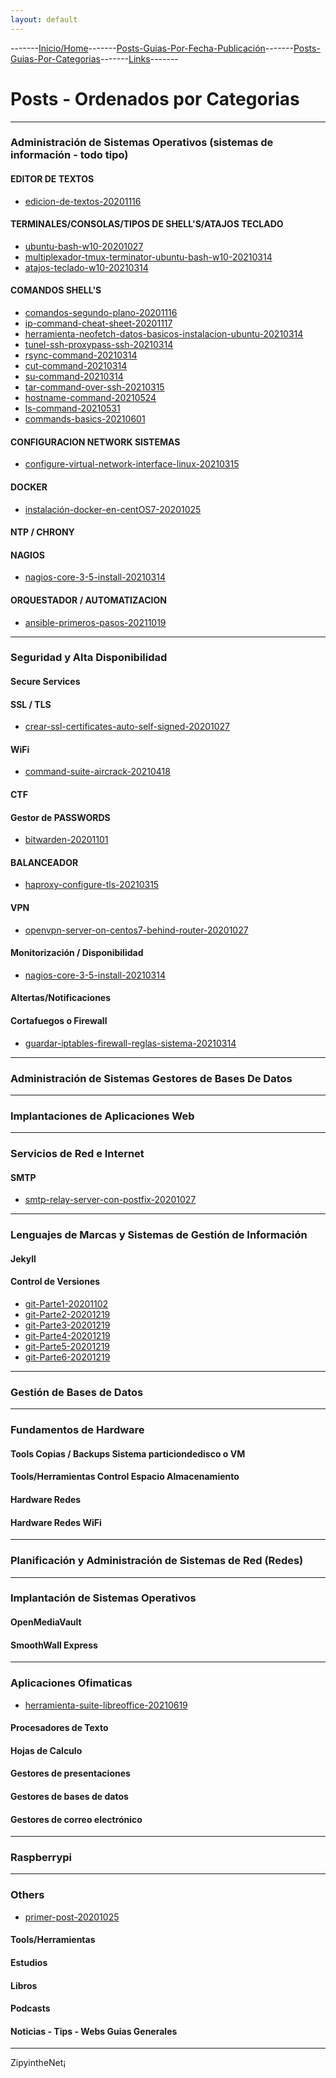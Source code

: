 ```yaml
---
layout: default
---
```

-------[Inicio/Home](./index.html)-------[Posts-Guias-Por-Fecha-Publicación](./posts.html)-------[Posts-Guias-Por-Categorias](./categorias.html)-------[Links](./links.html)-------
# Posts - Ordenados por Categorias

* * *

### Administración de Sistemas Operativos (sistemas de información - todo tipo)

#### EDITOR DE TEXTOS
* [ edicion-de-textos-20201116 ](./posts/edicion-de-textos-20201116.html)

#### TERMINALES/CONSOLAS/TIPOS DE SHELL'S/ATAJOS TECLADO
* [ ubuntu-bash-w10-20201027 ](./posts/ubuntu-bash-w10-20201027.html)
* [ multiplexador-tmux-terminator-ubuntu-bash-w10-20210314 ](./posts/multiplexador-tmux-terminator-ubuntu-bash-w10-20210314.html)
* [ atajos-teclado-w10-20210314 ](./posts/atajos-teclado-w10-20210314.html)

#### COMANDOS SHELL'S
* [ comandos-segundo-plano-20201116 ](./posts/comandos-segundo-plano-20201116.html)
* [ ip-command-cheat-sheet-20201117 ](./posts/ip-command-cheat-sheet-20201117.html)
* [ herramienta-neofetch-datos-basicos-instalacion-ubuntu-20210314 ](./posts/datos-basicos-instalacion-ubuntu-20210314.html)
* [ tunel-ssh-proxypass-ssh-20210314 ](./posts/tunel-ssh-proxypass-ssh-20210314.html)
* [ rsync-command-20210314 ](./posts/rsync-command-20210314.html)
* [ cut-command-20210314 ](./posts/cut-command-20210314.html)
* [ su-command-20210314 ](./posts/su-command-20210314.html)
* [ tar-command-over-ssh-20210315 ](./posts/tar-command-over-ssh-20210315.html)
* [ hostname-command-20210524 ](./posts/hostname-command-20210524.html)
* [ ls-command-20210531 ](./posts/ls-command-20210531.html)
* [ commands-basics-20210601 ](./posts/commands-basics-20210601.html)

#### CONFIGURACION NETWORK SISTEMAS
* [ configure-virtual-network-interface-linux-20210315 ](./posts/configure-virtual-network-interface-linux-20210315.html)

#### DOCKER
* [ instalación-docker-en-centOS7-20201025 ](./posts/instalación-docker-en-centOS7-20201025.html)

#### NTP / CHRONY

#### NAGIOS
* [ nagios-core-3-5-install-20210314 ](./posts/nagios-core-3-5-install-20210314.html)

#### ORQUESTADOR / AUTOMATIZACION
* [ ansible-primeros-pasos-20211019 ](./posts/ansible-primeros-pasos-20211019.html)

* * *

### Seguridad y Alta Disponibilidad
#### Secure Services
#### SSL / TLS
* [ crear-ssl-certificates-auto-self-signed-20201027 ](./posts/crear-ssl-certificates-auto-self-signed-20201027.html)

#### WiFi
* [ command-suite-aircrack-20210418 ](./posts/command-suite-aircrack-20210418.html)

#### CTF
#### Gestor de PASSWORDS
* [ bitwarden-20201101 ](./posts/bitwarden-20201101.html)

#### BALANCEADOR
* [ haproxy-configure-tls-20210315 ](./posts/haproxy-configure-tls-20210315.html)

#### VPN
* [ openvpn-server-on-centos7-behind-router-20201027 ](./posts/openvpn-server-on-centos7-behind-router-20201027.md)

#### Monitorización / Disponibilidad
* [ nagios-core-3-5-install-20210314 ](./posts/nagios-core-3-5-install-20210314.html)

#### Altertas/Notificaciones
#### Cortafuegos o Firewall
* [ guardar-iptables-firewall-reglas-sistema-20210314 ](./posts/guardar-iptables-firewall-reglas-sistema-20210314.html)

* * *

### Administración de Sistemas Gestores de Bases De Datos

* * *

### Implantaciones de Aplicaciones Web

* * *

### Servicios de Red e Internet
#### SMTP
* [ smtp-relay-server-con-postfix-20201027 ](./posts/smtp-relay-server-con-postfix-20201027.md)

* * *

### Lenguajes de Marcas y Sistemas de Gestión de Información
#### Jekyll
#### Control de Versiones
* [ git-Parte1-20201102 ](./posts/git-20201102.html)
* [ git-Parte2-20201219 ](./posts/git2-20201219.html)
* [ git-Parte3-20201219 ](./posts/git3-20201219.html)
* [ git-Parte4-20201219 ](./posts/git4-20201219.html)
* [ git-Parte5-20201219 ](./posts/git5-20201219.html)
* [ git-Parte6-20201219 ](./posts/git6-20201219.html)

* * *

### Gestión de Bases de Datos

* * *

### Fundamentos de Hardware
#### Tools Copias / Backups Sistema particiondedisco o VM
#### Tools/Herramientas Control Espacio Almacenamiento
#### Hardware Redes
#### Hardware Redes WiFi

* * *

### Planificación y Administración de Sistemas de Red (Redes)

* * *

### Implantación de Sistemas Operativos
#### OpenMediaVault
#### SmoothWall Express

* * *

### Aplicaciones Ofimaticas
* [ herramienta-suite-libreoffice-20210619 ](./posts/herramienta-suite-libreoffice-20210619.html)

#### Procesadores de Texto
#### Hojas de Calculo
#### Gestores de presentaciones
#### Gestores de bases de datos
#### Gestores de correo electrónico

* * *

### Raspberrypi

* * *

### Others
* [ primer-post-20201025 ](./posts/primer-post-20201025.html)

#### Tools/Herramientas
#### Estudios
#### Libros
#### Podcasts
#### Noticias - Tips - Webs Guias Generales



-----------------------------------------------------------------------------

ZipyintheNet¡
